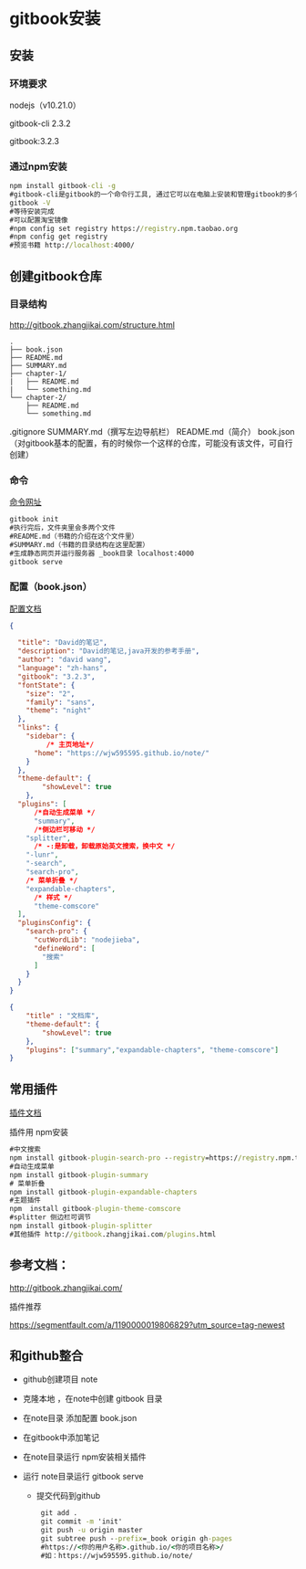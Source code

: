 # gitbook安装

## 安装

### 环境要求

nodejs（v10.21.0）

gitbook-cli 2.3.2

gitbook:3.2.3

### 通过npm安装

```cmd
npm install gitbook-cli -g
#gitbook-cli是gitbook的一个命令行工具, 通过它可以在电脑上安装和管理gitbook的多个版本
gitbook -V
#等待安装完成
#可以配置淘宝镜像
#npm config set registry https://registry.npm.taobao.org
#npm config get registry
#预览书籍 http://localhost:4000/

```



## 创建gitbook仓库

### 目录结构

http://gitbook.zhangjikai.com/structure.html

```
.
├── book.json
├── README.md
├── SUMMARY.md
├── chapter-1/
|   ├── README.md
|   └── something.md
└── chapter-2/
    ├── README.md
    └── something.md

```

.gitignore
SUMMARY.md（撰写左边导航栏）
README.md（简介）
book.json（对gitbook基本的配置，有的时候你一个这样的仓库，可能没有该文件，可自行创建）

### 命令 

 [命令网址](http://gitbook.zhangjikai.com/commands.html) 

```cmd
gitbook init
#执行完后，文件夹里会多两个文件
#README.md（书籍的介绍在这个文件里）
#SUMMARY.md（书籍的目录结构在这里配置）
#生成静态网页并运行服务器 _book目录 localhost:4000
gitbook serve 

```

### 配置（book.json）

[配置文档](http://gitbook.zhangjikai.com/settings.html)

```json
{
   
  "title": "David的笔记",
  "description": "David的笔记,java开发的参考手册",
  "author": "david wang",
  "language": "zh-hans",
  "gitbook": "3.2.3",
  "fontState": {
    "size": "2",
    "family": "sans",
    "theme": "night"
  },
  "links": {
    "sidebar": {
         /* 主页地址*/
      "home": "https://wjw595595.github.io/note/"
    }
  },
  "theme-default": {
		"showLevel": true
	},
  "plugins": [
      /*自动生成菜单 */
      "summary",
      /*侧边栏可移动 */
    "splitter",
      /* -:是卸载，卸载原始英文搜索，换中文 */
    "-lunr", 
	"-search", 
	"search-pro",
    /* 菜单折叠 */
    "expandable-chapters",
      /* 样式 */
      "theme-comscore"
  ],
  "pluginsConfig": {
    "search-pro": {
      "cutWordLib": "nodejieba",
      "defineWord": [
        "搜索"
      ]
    }
  }
}

{
	"title" : "文档库",
	"theme-default": {
		"showLevel": true
	},
	"plugins": ["summary","expandable-chapters", "theme-comscore"]
}
```



## 常用插件

[插件文档](http://gitbook.zhangjikai.com/plugins.html)

插件用 npm安装

```cmd
#中文搜索
npm install gitbook-plugin-search-pro --registry=https://registry.npm.taobao.org/
#自动生成菜单
npm install gitbook-plugin-summary 
# 菜单折叠
npm install gitbook-plugin-expandable-chapters
#主题插件
npm  install gitbook-plugin-theme-comscore
#splitter 侧边栏可调节
npm install gitbook-plugin-splitter
#其他插件 http://gitbook.zhangjikai.com/plugins.html
```

## 参考文档：

http://gitbook.zhangjikai.com/

插件推荐

https://segmentfault.com/a/1190000019806829?utm_source=tag-newest



## 和github整合

- github创建项目  note

- 克隆本地 ，在note中创建 gitbook 目录

- 在note目录 添加配置 book.json

- 在gitbook中添加笔记

- 在note目录运行 npm安装相关插件

- 运行  note目录运行 gitbook serve

  - 提交代码到github  

    ```cmd
     git add .
     git commit -m 'init'
     git push -u origin master    
     git subtree push --prefix=_book origin gh-pages
     #https://<你的用户名称>.github.io/<你的项目名称>/
     #如：https://wjw595595.github.io/note/
    ```

    

